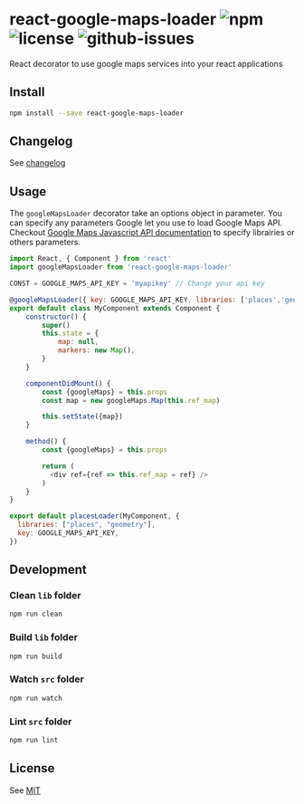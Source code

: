 # react-google-maps-loader ![npm](https://img.shields.io/npm/v/react-google-maps-loader.svg) ![license](https://img.shields.io/npm/l/react-google-maps-loader.svg) ![github-issues](https://img.shields.io/github/issues/xuopled/react-google-maps-loader.svg)

React decorator to use google maps services into your react applications

## Install

```sh
npm install --save react-google-maps-loader
```

## Changelog

See [changelog](./CHANGELOG.md)

## Usage

The `googleMapsLoader` decorator take an options object in parameter.
You can specify any parameters Google let you use to load Google Maps API.
Checkout [Google Maps Javascript API documentation](https://developers.google.com/maps/documentation/javascript/libraries) to specify librairies or others parameters.

```js
import React, { Component } from 'react'
import googleMapsLoader from 'react-google-maps-loader'

CONST = GOOGLE_MAPS_API_KEY = 'myapikey' // Change your api key

@googleMapsLoader({ key: GOOGLE_MAPS_API_KEY, libraries: ['places','geometry'] })
export default class MyComponent extends Component {
    constructor() {
        super()
        this.state = {
            map: null,
            markers: new Map(),
        }
    }

    componentDidMount() {
        const {googleMaps} = this.props
        const map = new googleMaps.Map(this.ref_map)

        this.setState({map})
    }

    method() {
        const {googleMaps} = this.props

        return (
          <div ref={ref => this.ref_map = ref} />
        )
    }
}

export default placesLoader(MyComponent, {
  libraries: ["places", "geometry"],
  key: GOOGLE_MAPS_API_KEY,
})
```

## Development

### Clean `lib` folder

```js
npm run clean
```

### Build `lib` folder

```js
npm run build
```

### Watch `src` folder

```js
npm run watch
```

### Lint `src` folder

```js
npm run lint
```

## License

See [MIT](./LICENCE)
